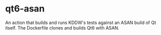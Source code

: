 # qt6-asan

An action that builds and runs KDDW's tests against an ASAN build of Qt itself.
The Dockerfile clones and builds Qt6 with ASAN.
